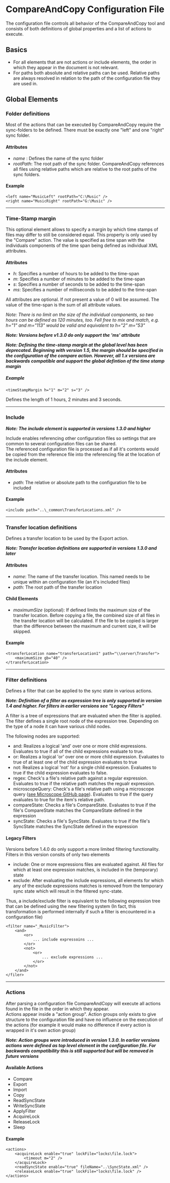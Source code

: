 CompareAndCopy Configuration File
=============================
The configuration file controls all behavior of the CompareAndCopy tool and consists
of both definitions of global properties and a list of actions to execute.

Basics
-------
- For all elements that are not actions or include elements, the order in which
  they appear in the document is not relevant.
- For paths both absolute and relative paths can be used. Relative paths are
  always resolved in relation to the path of the configuration file they are
	used in.


Global Elements
-----------------
### Folder definitions
Most of the actions that can be executed by CompareAndCopy require the sync-folders
to be defined. There must be exactly one "left" and one "right" sync folder.

#### Attributes
- *name* : Defines the name of the sync folder
- *rootPath*: The root path of the sync folder. CompareAndCopy references all files
   using relative paths which are relative to the root paths of the sync folders.

#### Example
	<left name="MusicLeft" rootPath="C:\Music" />
	<right name="MusicRight" rootPath="G:\Music" />

--------------------------------------------------------------------------------

### Time-Stamp margin
This optional element allows to specify a margin by which time stamps of files
may differ to still be considered equal. This property is only used by the
"Compare" action. The value is specified as time span with the individuals
components of the time span being defined as individual XML attributes.

#### Attributes
- *h*: Specifies a number of hours to be added to the time-span
- *m*: Specifies a number of minutes to be added to the time-span
- *s*: Specifies a number of seconds to be added to the time-span
- *ms*: Specifies a number of milliseconds to be added to the time-span

All attributes are optional. If not present a value of 0 will be assumed.
The value of the time-span is the sum of all attribute values.

*Note: There is no limit on the size of the individual components, so two hours
 can be defined as 120 minutes, too. Fell free to mix and match, e.g. h="1" and
 m="113" would be valid and equivalent to h="2" m="53"*

***Note: Versions before v1.3.0 do only support the 'ms' attribute***

***Note: Defining the time-stamp margin at the global level has been deprecated.
   Beginning with version 1.5, the margin should be specified in the
   configuration of the compare action. However, all 1.x versions are backwards
   compatible and support the global defintion of the time stamp margin***

##### Example
	<timeStampMargin h="1" m="2" s="3" />

Defines the length of 1 hours, 2 minutes and 3 seconds.


--------------------------------------------------------------------------------

### Include
***Note: The include element is supported in versions 1.3.0 and higher***

Include enables referencing other configuration files so settings that are
common to several configuration files can be shared.  
The referenced configuration file is processed as if all it's contents would be
copied from the reference file into the referencing file at the location of the
include element.

#### Attributes
- *path*: The relative or absolute path to the configuration file to be included

#### Example
	<include path="..\_common\TransferLocations.xml" />

--------------------------------------------------------------------------------

### Transfer location definitions
Defines a transfer location to be used by the Export action.

***Note: Transfer location definitions are supported in versions 1.3.0 and
   later***

#### Attributes
- *name*: The name of the transfer location. This named needs to be unique
   within an configuration file (an it's included files)
- *path*: The root path of the transfer location

#### Child Elements
- *maximumSize* (optional): If defined limits the maximum size of the transfer
  location. Before copying a file, the combined size of all files in the
	transfer location will be calculated. If the file to be copied is larger than
	the difference between the maximum and current size, it will be skipped.

#### Example
	<transferLocation name="transferLocation1" path="\\server\Transfer">
		<maximumSize gb="40" />
	</transferLocation>

--------------------------------------------------------------------------------
### Filter definitions
Defines a filter that can be applied to the sync state in various actions.

***Note: Definition of a filter as expression tree is only supported in version
   1.4 and higher. For filters in earlier versions see "Legacy Filters"***

A filter is a tree of expressions that are evaluated when the filter is applied.
The filter defines a single root node of the expression tree. Depending on the
type of a node it can have various child nodes.

The following nodes are supported:
- and: Realizes a logical 'and' over one or more child expressions. Evaluates
  to true if all of the child expressions evaluate to true.
- or: Realizes a logical 'or' over one or more child expression. Evaluates to
  true of at least one of the child expression evaluates to true
- not: Realizes a logical 'not' for a single child expression. Evaluates to true
  if the child expression evaluates to false.
- regex: Check's a file's relative path against a regular expression. Evaluates
  to true if the relative path matches the regualr expression.
- microscopeQuery: Check's a file's relative path using a microscope query
  ([see Microscope GitHub page](http://github.com/clotheshorse/microscope)).
	Evaluates to true if the query evaluates to true for the item's relative path.
- compareState: Checks a file's CompareState. Evaluates to true if the file's
  CompareState matches the CompareState defined in the expression
- syncState: Checks a file's SyncState. Evaluates to true if the file's
  SyncState matches the SyncState defined in the expression


#### Legacy Filters
Versions before 1.4.0 do only support a more limited filtering functionality.
Filters in this version consits of only two elements

- include: One or more expressions files are evaluated against. All files for
  which at least one expression matches, is included in the (temporary) state
- exclude: After evaluating the include expressions, all elements for which any
  of the exclude expressions matches is removed from the temporary sync state
	which will result in the filtered sync-state.

Thus, a include/exclude filter is equivalent to the following expression tree
that can be defined using the new filtering system (In fact, this transformation
is performed internally if such a filter is encountered in a configuration file)

	<filter name="_MusicFilter">
		<and>
			<or>
				... include expressoins ...
			</or>
			<not>
				<or>
					... exclude expressions ...
				</or>
			</not>
		</and>
	</filer>

--------------------------------------------------------------------------------

### Actions
After parsing a configuration file CompareAndCopy will execute all actions found in
the file in the order in which they appear.  
Actions appear inside a "action group". Action groups only exists to give
structure to the configuration file and have no influence on the execution
of the actions (for example it would make no difference if every action is
wrapped in it's own action group)

***Note: Action groups were introduced in version 1.3.0. In earlier versions
   actions were defined as top level element in the configuration file.
	 For backwards compatibility this is still supported but will be removed in
	 future versions***


#### Available Actions
- Compare
- Export
- Import
- Copy
- ReadSyncState
- WriteSyncState
- ApplyFilter
- AcquireLock
- ReleaseLock
- Sleep

#### Example
	<actions>
		<acquireLock enable="true" lockFile="locks\file.lock">
			<timeout m="2" />
		</acquireLock>
		<readSyncState enable="true" fileName="..\SyncState.xml" />
		<releaseLock enable="true" lockFile="locks\file.lock" />
	</actions>
